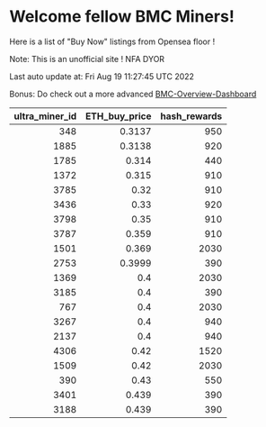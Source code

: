 # Welcome fellow BMC Miners!
Here is a list of "Buy Now" listings from Opensea floor !

Note: This is an unofficial site ! NFA DYOR

Last auto update at: Fri Aug 19 11:27:45 UTC 2022

Bonus: Do check out a more advanced [BMC-Overview-Dashboard](https://dune.com/defifunk/BMC-Overview-Dashboard)


|   ultra_miner_id |   ETH_buy_price |   hash_rewards |
|-----------------:|----------------:|---------------:|
|              348 |          0.3137 |            950 |
|             1885 |          0.3138 |            920 |
|             1785 |          0.314  |            440 |
|             1372 |          0.315  |            910 |
|             3785 |          0.32   |            910 |
|             3436 |          0.33   |            920 |
|             3798 |          0.35   |            910 |
|             3787 |          0.359  |            910 |
|             1501 |          0.369  |           2030 |
|             2753 |          0.3999 |            390 |
|             1369 |          0.4    |           2030 |
|             3185 |          0.4    |            390 |
|              767 |          0.4    |           2030 |
|             3267 |          0.4    |            940 |
|             2137 |          0.4    |            940 |
|             4306 |          0.42   |           1520 |
|             1509 |          0.42   |           2030 |
|              390 |          0.43   |            550 |
|             3401 |          0.439  |            390 |
|             3188 |          0.439  |            390 |
